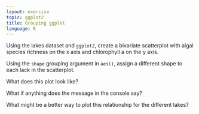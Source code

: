 ```yaml
---
layout: exercise
topic: ggplot2
title: Grouping ggplot
language: R
---
```


Using the lakes dataset and `ggplot2`, create a bivariate 
scatterplot with algal species richness on the x axis and 
chlorophyll a on the y axis. 

Using the `shape` grouping argument in `aes()`, assign a different
shape to each lack in the scatterplot. 

What does this plot look like? 

What if anything does the message in the console say?

What might be a better way to plot this relationship for the
different lakes?

